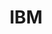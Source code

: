 ---
blog: https://www.ibm.com/blogs/
facebook: https://www.facebook.com/IBM/
github: ibm
logohandle: ibm
sort: ibm
title: IBM
twitter: IBM
website: https://www.ibm.com/
wikipedia: https://en.wikipedia.org/wiki/IBM
---